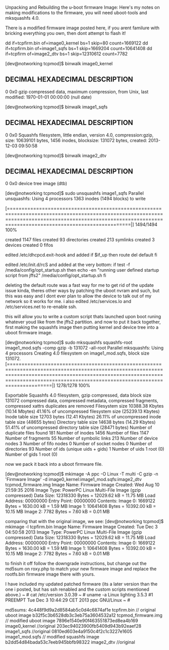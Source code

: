 Unpacking and Rebuilding the u-boot firmware Image:
Here's my notes on making modifications to the firmware, you will need uboot-tools and mksquashfs 4.0.

There is a modified firmware image posted here, if you arent familure with bricking everything you own, then dont attempt to flash it!


dd if=tcpfirm.bin of=image0_kernel bs=1 skip=80 count=1669122
dd if=tcpfirm.bin of=image1_sqfs bs=1 skip=1669204 count=10641408
dd if=tcpfirm of=image2_dtv bs=1 skip=12310612 count=7782

[dev@notworking tcpmod]$ binwalk image0_kernel 

DECIMAL       HEXADECIMAL     DESCRIPTION
--------------------------------------------------------------------------------
0             0x0             gzip compressed data, maximum compression, from Unix, last modified: 1970-01-01 00:00:00 (null date)

[dev@notworking tcpmod]$ binwalk image1_sqfs 

DECIMAL       HEXADECIMAL     DESCRIPTION
--------------------------------------------------------------------------------
0             0x0             Squashfs filesystem, little endian, version 4.0, compression:gzip, size: 10639101 bytes, 1456 inodes, blocksize: 131072 bytes, created: 2013-12-03 09:50:58

[dev@notworking tcpmod]$ binwalk image2_dtv 

DECIMAL       HEXADECIMAL     DESCRIPTION
--------------------------------------------------------------------------------
0             0x0             device tree image (dtb)

[dev@notworking tcpmod]$ sudo unsquashfs image1_sqfs 
Parallel unsquashfs: Using 4 processors
1363 inodes (1494 blocks) to write

[============================================================================================================================================================================================================|] 1494/1494 100%

created 1147 files
created 93 directories
created 213 symlinks
created 3 devices
created 0 fifos


edited /etc/dhcpcd.exit-hook
and added 
if $if_up
then
        route del default
fi

edited /etc/init.d/rcS and added at the very bottom:
if test -f /media/config/opt_startup.sh
then
        echo -en "running user defined startup script from jffs2"
        /media/config/opt_startup.sh
fi

deleting the default route was a fast way for me to get rid of the update issue kinda, theres other ways by patching the uboot
nvram and such, but this was easy and I dont ever plan to allow the device to talk out of my network so it works for me. i also edited /etc/services.lo and /etc/services.net to re-enable ssh.

this will allow you to write a custom script thats launched upon boot runing whatever youd like from the jffs2 partition. 
and now to put it back together, first making the squashfs image then putting kernel and device tree into a uboot firmware image.

[dev@notworking tcpmod]$ sudo mksquashfs squashfs-root image1_mod.sqfs -comp gzip -b 131072 -all-root
Parallel mksquashfs: Using 4 processors
Creating 4.0 filesystem on image1_mod.sqfs, block size 131072.
[=======================================================================================================================================================================================================================================|] 1278/1278 100%

Exportable Squashfs 4.0 filesystem, gzip compressed, data block size 131072
	compressed data, compressed metadata, compressed fragments, compressed xattrs
	duplicates are removed
Filesystem size 10388.38 Kbytes (10.14 Mbytes)
	41.16% of uncompressed filesystem size (25239.13 Kbytes)
Inode table size 12703 bytes (12.41 Kbytes)
	26.11% of uncompressed inode table size (48655 bytes)
Directory table size 14638 bytes (14.29 Kbytes)
	51.41% of uncompressed directory table size (28471 bytes)
Number of duplicate files found 181
Number of inodes 1456
Number of files 1147
Number of fragments 55
Number of symbolic links  213
Number of device nodes 3
Number of fifo nodes 0
Number of socket nodes 0
Number of directories 93
Number of ids (unique uids + gids) 1
Number of uids 1
	root (0)
Number of gids 1
	root (0)

now we pack it back into a uboot firmware file.

[dev@notworking tcpmod]$ mkimage -A ppc -O Linux -T multi -C gzip -n 'Firmware Image' -d image0_kernel:image1_mod.sqfs:image2_dtv tcpmod_firmware.img
Image Name:   Firmware Image
Created:      Wed Aug 10 21:59:35 2016
Image Type:   PowerPC Linux Multi-File Image (gzip compressed)
Data Size:    12318330 Bytes = 12029.62 kB = 11.75 MB
Load Address: 00000000
Entry Point:  00000000
Contents:
   Image 0: 1669122 Bytes = 1630.00 kB = 1.59 MB
   Image 1: 10641408 Bytes = 10392.00 kB = 10.15 MB
   Image 2: 7782 Bytes = 7.60 kB = 0.01 MB


comparing that with the original image, we see:
[dev@notworking tcpmod]$ mkimage -l tcpfirm.bin 
Image Name:   Firmware Image
Created:      Tue Dec  3 04:50:58 2013
Image Type:   PowerPC Linux Multi-File Image (gzip compressed)
Data Size:    12318330 Bytes = 12029.62 kB = 11.75 MB
Load Address: 00000000
Entry Point:  00000000
Contents:
   Image 0: 1669122 Bytes = 1630.00 kB = 1.59 MB
   Image 1: 10641408 Bytes = 10392.00 kB = 10.15 MB
   Image 2: 7782 Bytes = 7.60 kB = 0.01 MB

to finish it off follow the downgrade instructions, but change out the md5sum on roxy.php to match your new firmware image and replace the rootfs.bin firmware image there with yours.


I have included my updated patched firmware (its a later version than the one i posted, but has ssh renabled and the custom scripts mentioned above.)
~ # cat /etc/version 
3.0.39
~ # uname -a
Linux lighting 3.5.3 #1 PREEMPT Tue Dec 3 10:44:29 CET 2013 ppc GNU/Linux
~ # 

md5sums:
4c448f9d9a2d8584ab5c0d4c6874af1e  tcpfirm.bin 			// original uboot image 
b32f5c3b6528db3c3eb75a3604532a12  tcpmod_firmware.img 	// modified uboot image
7896e1540e90f463551873ed8ea4b169  image0_kernel 		//original
203ec94023900fb5409d943b92eaef28  image1_sqfs 			//original
0810ed603e4a9150c4f2c1c3227e1605  image1_mod.sqfs 		// modified squashfs image
b2dd54d84bada53c7eeb945bbfb98322  image2_dtv 			//original